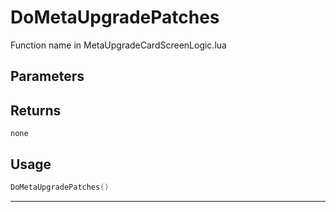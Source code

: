 # DoMetaUpgradePatches

Function name in MetaUpgradeCardScreenLogic.lua

## Parameters

## Returns

`none`

## Usage

```lua
DoMetaUpgradePatches()
```

---
